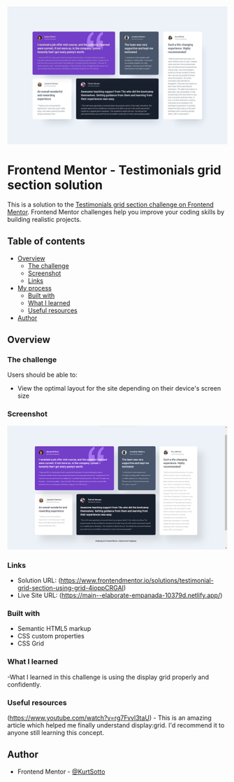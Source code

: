 <img src="/design/desktop-design.jpg">
<h1>Frontend Mentor - Testimonials grid section solution</h1>

This is a solution to the [Testimonials grid section challenge on Frontend Mentor](https://www.frontendmentor.io/challenges/testimonials-grid-section-Nnw6J7Un7). Frontend Mentor challenges help you improve your coding skills by building realistic projects. 

## Table of contents

- [Overview](#overview)
  - [The challenge](#the-challenge)
  - [Screenshot](#screenshot)
  - [Links](#links)
- [My process](#my-process)
  - [Built with](#built-with)
  - [What I learned](#what-i-learned)
  - [Useful resources](#useful-resources)
- [Author](#author)

## Overview

### The challenge

Users should be able to:

- View the optimal layout for the site depending on their device's screen size

### Screenshot
<img src="/images/Screenshot 2023-07-31 194820.png">

### Links

- Solution URL: (https://www.frontendmentor.io/solutions/testimonial-grid-section-using-grid-4ioppCRGAI)
- Live Site URL: (https://main--elaborate-empanada-10379d.netlify.app/)

### Built with

- Semantic HTML5 markup
- CSS custom properties
- CSS Grid

### What I learned

-What I learned in this challenge is using the display grid properly and confidently.

### Useful resources
(https://www.youtube.com/watch?v=rg7Fvvl3taU) - This is an amazing article which helped me finally understand display:grid. I'd recommend it to anyone still learning this concept.

## Author
- Frontend Mentor - [@KurtSotto](https://www.frontendmentor.io/profile/KurtSotto)
